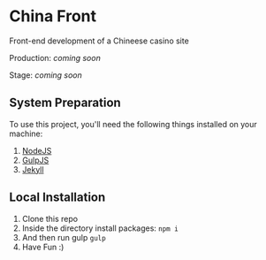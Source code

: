 # China Front

Front-end development of a Chineese casino site 

Production: _coming soon_

Stage: _coming soon_

## System Preparation

To use this project, you'll need the following things installed on your machine:

1. [NodeJS](http://nodejs.org)
2. [GulpJS](https://github.com/gulpjs/gulp)
3. [Jekyll](http://jekyllrb.com)

## Local Installation

1. Clone this repo
2. Inside the directory install packages: `npm i`
3. And then run gulp `gulp`
4. Have Fun :)
